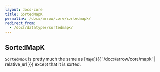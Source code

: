 ```yaml
---
layout: docs-core
title: SortedMapK
permalink: /docs/arrow/core/sortedmapk/
redirect_from:
  - /docs/datatypes/sortedmapk/
---
```


## SortedMapK




`SortedMapK` is pretty much the same as [`MapK`]({{ '/docs/arrow/core/mapk' | relative_url }}) except that it is sorted.
